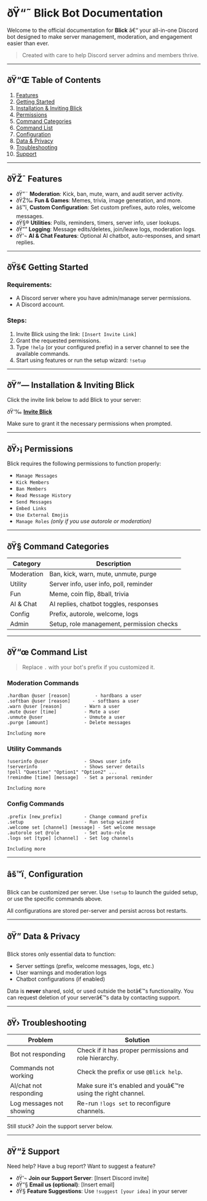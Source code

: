 
# ðŸ“˜ Blick Bot Documentation

Welcome to the official documentation for **Blick** â€“ your all-in-one Discord bot designed to make server management, moderation, and engagement easier than ever.

> Created with care to help Discord server admins and members thrive.

---

## ðŸ“Œ Table of Contents

1. [Features](#features)  
2. [Getting Started](#getting-started)  
3. [Installation & Inviting Blick](#installation--inviting-blick)  
4. [Permissions](#permissions)  
5. [Command Categories](#command-categories)  
6. [Command List](#command-list)  
7. [Configuration](#configuration)  
8. [Data & Privacy](#data--privacy)  
9. [Troubleshooting](#troubleshooting)  
10. [Support](#support)

---

## ðŸŽ¯ Features

- ðŸ”¨ **Moderation**: Kick, ban, mute, warn, and audit server activity.
- ðŸŽ‰ **Fun & Games**: Memes, trivia, image generation, and more.
- âš™ï¸ **Custom Configuration**: Set custom prefixes, auto roles, welcome messages.
- ðŸ§® **Utilities**: Polls, reminders, timers, server info, user lookups.
- ðŸ”” **Logging**: Message edits/deletes, join/leave logs, moderation logs.
- ðŸ’¬ **AI & Chat Features**: Optional AI chatbot, auto-responses, and smart replies.

---

## ðŸš€ Getting Started

### Requirements:
- A Discord server where you have admin/manage server permissions.
- A Discord account.

### Steps:

1. Invite Blick using the link: `[Insert Invite Link]`
2. Grant the requested permissions.
3. Type `!help` (or your configured prefix) in a server channel to see the available commands.
4. Start using features or run the setup wizard: `!setup`

---

## ðŸ”— Installation & Inviting Blick

Click the invite link below to add Blick to your server:

ðŸ‘‰ [**Invite Blick**](#)

Make sure to grant it the necessary permissions when prompted.

---

## ðŸ›¡ Permissions

Blick requires the following permissions to function properly:

- `Manage Messages`
- `Kick Members`
- `Ban Members`
- `Read Message History`
- `Send Messages`
- `Embed Links`
- `Use External Emojis`
- `Manage Roles` *(only if you use autorole or moderation)*

---

## ðŸ§­ Command Categories

| Category     | Description |
|--------------|-------------|
| Moderation   | Ban, kick, warn, mute, unmute, purge |
| Utility      | Server info, user info, poll, reminder |
| Fun          | Meme, coin flip, 8ball, trivia |
| AI & Chat    | AI replies, chatbot toggles, responses |
| Config       | Prefix, autorole, welcome, logs |
| Admin        | Setup, role management, permission checks |

---

## ðŸ“œ Command List

> Replace `.` with your bot's prefix if you customized it.

### Moderation Commands
```
.hardban @user [reason]         - hardbans a user
.softban @user [reason]        - softbans a user
.warn @user [reason]        - Warn a user
.mute @user [time]          - Mute a user
.unmute @user               - Unmute a user
.purge [amount]             - Delete messages

Including more
```

### Utility Commands
```
!userinfo @user             - Shows user info
!serverinfo                 - Shows server details
!poll "Question" "Option1" "Option2" ...
!remindme [time] [message]  - Set a personal reminder

Including more
```
### Config Commands
```
.prefix [new_prefix]        - Change command prefix
.setup                      - Run setup wizard
.welcome set [channel] [message] - Set welcome message
.autorole set @role         - Set auto-role
.logs set [type] [channel]  - Set log channels

Including more
```

---

## âš™ï¸ Configuration

Blick can be customized per server. Use `!setup` to launch the guided setup, or use the specific commands above.

All configurations are stored per-server and persist across bot restarts.

---

## ðŸ” Data & Privacy

Blick stores only essential data to function:
- Server settings (prefix, welcome messages, logs, etc.)
- User warnings and moderation logs
- Chatbot configurations (if enabled)

Data is **never** shared, sold, or used outside the botâ€™s functionality. You can request deletion of your serverâ€™s data by contacting support.

---

## ðŸ›  Troubleshooting

| Problem                        | Solution |
|-------------------------------|----------|
| Bot not responding             | Check if it has proper permissions and role hierarchy. |
| Commands not working           | Check the prefix or use `@Blick help`. |
| AI/chat not responding         | Make sure it's enabled and youâ€™re using the right channel. |
| Log messages not showing       | Re-run `!logs set` to reconfigure channels. |

Still stuck? Join the support server below.

---

## ðŸ“ž Support

Need help? Have a bug report? Want to suggest a feature?

- ðŸ’¬ **Join our Support Server**: [Insert Discord invite]
- ðŸ“§ **Email us (optional)**: [Insert email]
- ðŸ§  **Feature Suggestions**: Use `!suggest [your idea]` in your server
